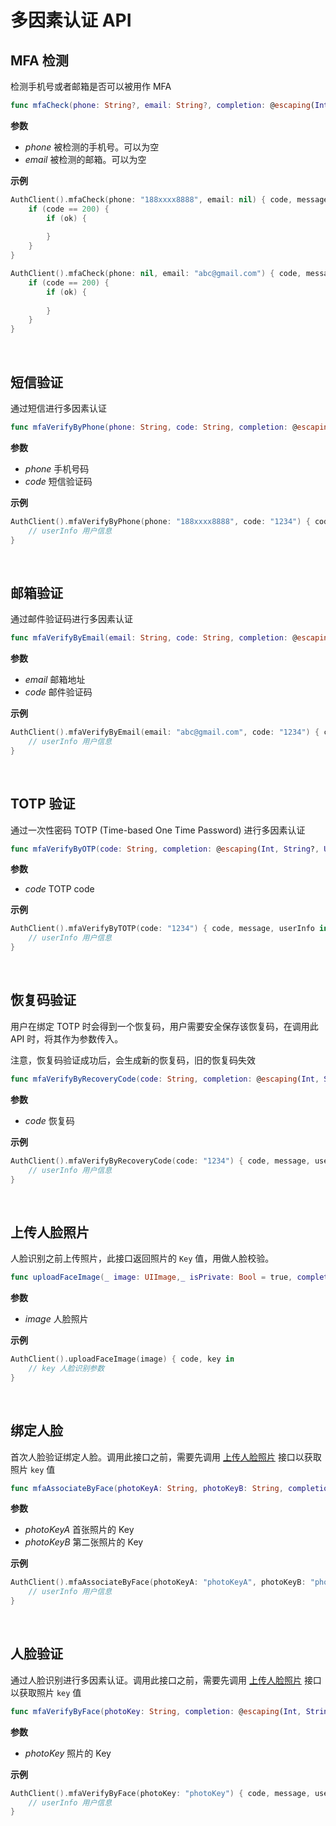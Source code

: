 # 多因素认证 API

<LastUpdated/>

## MFA 检测

检测手机号或者邮箱是否可以被用作 MFA

```swift
func mfaCheck(phone: String?, email: String?, completion: @escaping(Int, String?, Bool?) -> Void)
```

**参数**

* *phone* 被检测的手机号。可以为空
* *email* 被检测的邮箱。可以为空

**示例**

```swift
AuthClient().mfaCheck(phone: "188xxxx8888", email: nil) { code, message, ok in
    if (code == 200) {
        if (ok) {
            
        }
    }
}

AuthClient().mfaCheck(phone: nil, email: "abc@gmail.com") { code, message, ok in
    if (code == 200) {
        if (ok) {
            
        }
    }
}
```

<br>

## 短信验证

通过短信进行多因素认证

```swift
func mfaVerifyByPhone(phone: String, code: String, completion: @escaping(Int, String?, UserInfo?) -> Void)
```

**参数**

* *phone* 手机号码
* *code* 短信验证码

**示例**

```swift
AuthClient().mfaVerifyByPhone(phone: "188xxxx8888", code: "1234") { code, message, userInfo in
    // userInfo 用户信息
}
```

<br>

## 邮箱验证

通过邮件验证码进行多因素认证

```swift
func mfaVerifyByEmail(email: String, code: String, completion: @escaping(Int, String?, UserInfo?) -> Void)
```

**参数**

* *email* 邮箱地址
* *code* 邮件验证码

**示例**

```swift
AuthClient().mfaVerifyByEmail(email: "abc@gmail.com", code: "1234") { code, message, userInfo in
    // userInfo 用户信息
}
```

<br>

## TOTP 验证

通过一次性密码 TOTP (Time-based One Time Password) 进行多因素认证

```swift
func mfaVerifyByOTP(code: String, completion: @escaping(Int, String?, UserInfo?) -> Void)
```

**参数**

* *code* TOTP code

**示例**

```swift
AuthClient().mfaVerifyByTOTP(code: "1234") { code, message, userInfo in
    // userInfo 用户信息
}
```

<br>

## 恢复码验证

用户在绑定 TOTP 时会得到一个恢复码，用户需要安全保存该恢复码，在调用此 API 时，将其作为参数传入。

注意，恢复码验证成功后，会生成新的恢复码，旧的恢复码失效

```swift
func mfaVerifyByRecoveryCode(code: String, completion: @escaping(Int, String?, UserInfo?) -> Void)
```

**参数**

* *code* 恢复码

**示例**

```swift
AuthClient().mfaVerifyByRecoveryCode(code: "1234") { code, message, userInfo in
    // userInfo 用户信息
}
```

<br>

## 上传人脸照片

人脸识别之前上传照片，此接口返回照片的 `Key` 值，用做人脸校验。

```swift
func uploadFaceImage(_ image: UIImage,_ isPrivate: Bool = true, completion: @escaping (Int, String?) -> Void)
```

**参数**

* *image* 人脸照片

**示例**

```swift
AuthClient().uploadFaceImage(image) { code, key in
    // key 人脸识别参数
}
```

<br>

## 绑定人脸

首次人脸验证绑定人脸。调用此接口之前，需要先调用 [上传人脸照片](#上传人脸照片) 接口以获取照片 `key` 值

```swift
func mfaAssociateByFace(photoKeyA: String, photoKeyB: String, completion: @escaping(Int, String?, UserInfo?) -> Void)
```

**参数**

* *photoKeyA* 首张照片的 Key
* *photoKeyB* 第二张照片的 Key

**示例**

```swift
AuthClient().mfaAssociateByFace(photoKeyA: "photoKeyA", photoKeyB: "photoKeyB") { code, message, userInfo in
    // userInfo 用户信息
}
```

<br>

## 人脸验证

通过人脸识别进行多因素认证。调用此接口之前，需要先调用 [上传人脸照片](#上传人脸照片) 接口以获取照片 `key` 值

```swift
func mfaVerifyByFace(photoKey: String, completion: @escaping(Int, String?, UserInfo?) -> Void)
```

**参数**

* *photoKey* 照片的 Key

**示例**

```swift
AuthClient().mfaVerifyByFace(photoKey: "photoKey") { code, message, userInfo in
    // userInfo 用户信息
}
```

<br>
